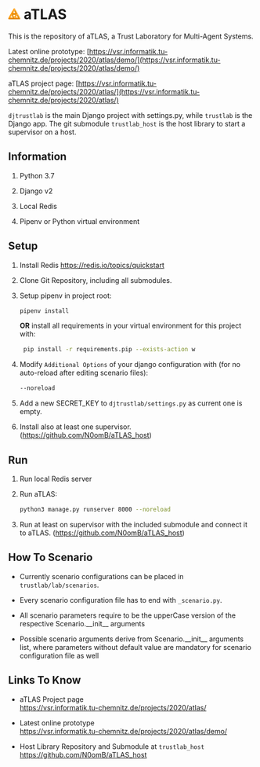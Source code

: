 # <img src="/logos/atlas_orange.svg" alt="aTLAS orange" width="5%"> aTLAS

This is the repository of aTLAS, a Trust Laboratory for Multi-Agent Systems.

Latest online prototype: [https://vsr.informatik.tu-chemnitz.de/projects/2020/atlas/demo/](https://vsr.informatik.tu-chemnitz.de/projects/2020/atlas/demo/)

aTLAS project page: [https://vsr.informatik.tu-chemnitz.de/projects/2020/atlas/](https://vsr.informatik.tu-chemnitz.de/projects/2020/atlas/)

`djtrustlab` is the main Django project with settings.py, while `trustlab` is the Django app. The git submodule `trustlab_host` is the host library to start a supervisor on a host.

## Information
1. Python 3.7

2. Django v2

3. Local Redis

4. Pipenv or Python virtual environment

## Setup
1. Install Redis https://redis.io/topics/quickstart

2. Clone Git Repository, including all submodules.

3. Setup pipenv in project root:
    ```bash
    pipenv install
    ```
   **OR** install all requirements in your virtual environment for this project with:
   ```bash
    pip install -r requirements.pip --exists-action w
    ```
        
4. Modify ``Additional Options`` of your django configuration with (for no auto-reload after editing scenario files):
    ```bash
    --noreload
    ```
	
5. Add a new SECRET_KEY to `djtrustlab/settings.py` as current one is empty.

6. Install also at least one supervisor. (https://github.com/N0omB/aTLAS_host)

   
## Run

1. Run local Redis server

2. Run aTLAS:
    ```bash
    python3 manage.py runserver 8000 --noreload
    ```

3. Run at least on supervisor with the included submodule and connect it to aTLAS. (https://github.com/N0omB/aTLAS_host)


## How To Scenario

- Currently scenario configurations can be placed in ``trustlab/lab/scenarios``.

- Every scenario configuration file has to end with ``_scenario.py``.

- All scenario parameters require to be the upperCase version of the respective Scenario.\_\_init\_\_ arguments

- Possible scenario arguments derive from Scenario.\_\_init\_\_ arguments list, where parameters without default value are mandatory for scenario configuration file as well


## Links To Know

* aTLAS Project page \
https://vsr.informatik.tu-chemnitz.de/projects/2020/atlas/

* Latest online prototype \
https://vsr.informatik.tu-chemnitz.de/projects/2020/atlas/demo/

* Host Library Repository and Submodule at `trustlab_host` \
https://github.com/N0omB/aTLAS_host

<!-- Identifiers, in alphabetical order -->
[atlas-logo-orange]: /logos/atlas_orange.svg


